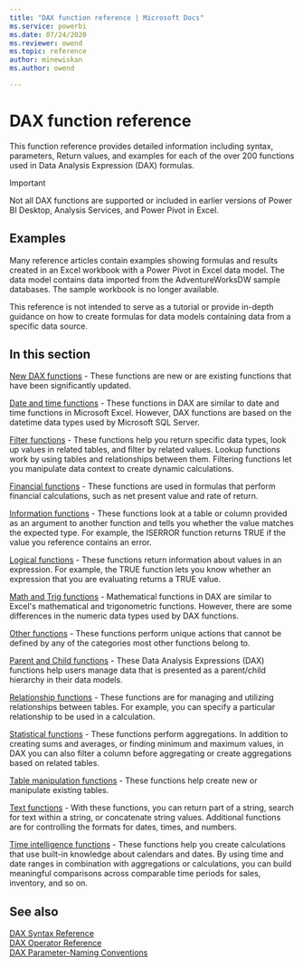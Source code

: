 ```yaml
---
title: "DAX function reference | Microsoft Docs"
ms.service: powerbi 
ms.date: 07/24/2020
ms.reviewer: owend
ms.topic: reference
author: minewiskan
ms.author: owend

---
```

# DAX function reference

This function reference provides detailed information including syntax, parameters, Return values, and examples for each of the over 200 functions used in Data Analysis Expression (DAX) formulas.  

> [!IMPORTANT]
> Not all DAX functions are supported or included in earlier versions of Power BI Desktop, Analysis Services, and Power Pivot in Excel.  

## Examples

Many reference articles contain examples showing formulas and results created in an Excel workbook with a Power Pivot in Excel data model. The data model contains data imported from the AdventureWorksDW sample databases. The sample workbook is no longer available.

This reference is not intended to serve as a tutorial or provide in-depth guidance on how to create formulas for data models containing data from a specific data source.

## In this section  

[New DAX functions](new-dax-functions.md) - These functions are new or are existing functions that have been significantly updated.  

[Date and time functions](date-and-time-functions-dax.md) - These functions in DAX are similar to date and time functions in Microsoft Excel. However, DAX functions are based on the datetime data types used by Microsoft SQL Server.  
  
[Filter functions](filter-functions-dax.md) - These functions help you return specific data types, look up values in related tables, and filter by related values. Lookup functions work by using tables and relationships between them. Filtering functions let you manipulate data context to create dynamic calculations.  

[Financial functions](financial-functions-dax.md) - These functions are used in formulas that perform financial calculations, such as net present value and rate of return.
  
[Information functions](information-functions-dax.md) - These functions look at a table or column provided as an argument to another function and tells you whether the value matches the expected type. For example, the ISERROR function returns TRUE if the value you reference contains an error.  
  
[Logical functions](logical-functions-dax.md) - These functions return information about values in an expression. For example, the TRUE function lets you know whether an expression that you are evaluating returns a TRUE value.  
  
[Math and Trig functions](math-and-trig-functions-dax.md) - Mathematical functions in DAX are similar to Excel's mathematical and trigonometric functions. However, there are some differences in the numeric data types used by DAX functions.  
  
[Other functions](other-functions-dax.md) - These functions perform unique actions that cannot be defined by any of the categories most other functions belong to.  
  
[Parent and Child functions](parent-and-child-functions-dax.md) - These Data Analysis Expressions (DAX) functions help users manage data that is presented as a parent/child hierarchy in their data models.  

[Relationship functions](relationship-functions-dax.md) - These functions are for managing and utilizing relationships between tables. For example, you can specify a particular relationship to be used in a calculation.  

[Statistical functions](statistical-functions-dax.md) - These functions perform aggregations. In addition to creating sums and averages, or finding minimum and maximum values, in DAX you can also filter a column before aggregating or create aggregations based on related tables.  

[Table manipulation functions](table-manipulation-functions-dax.md) - These functions help create new or manipulate existing tables.
  
[Text functions](text-functions-dax.md) - With these functions, you can return part of a string, search for text within a string, or concatenate string values. Additional functions are for controlling the formats for dates, times, and numbers.  

[Time intelligence functions](time-intelligence-functions-dax.md) - These functions help you create calculations that use built-in knowledge about calendars and dates. By using time and date ranges in combination with aggregations or calculations, you can build meaningful comparisons across comparable time periods for sales, inventory, and so on.  
  
## See also

[DAX Syntax Reference](dax-syntax-reference.md)  
[DAX Operator Reference](dax-operator-reference.md)  
[DAX Parameter-Naming Conventions](dax-parameter-naming-conventions.md)